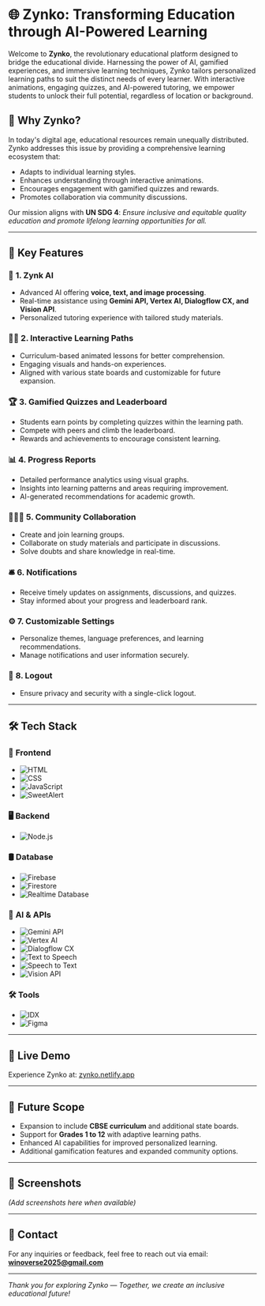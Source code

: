 # 🌐 **Zynko: Transforming Education through AI-Powered Learning**

Welcome to **Zynko**, the revolutionary educational platform designed to bridge the educational divide. Harnessing the power of AI, gamified experiences, and immersive learning techniques, Zynko tailors personalized learning paths to suit the distinct needs of every learner. With interactive animations, engaging quizzes, and AI-powered tutoring, we empower students to unlock their full potential, regardless of location or background.

## 🚀 **Why Zynko?**

In today's digital age, educational resources remain unequally distributed. Zynko addresses this issue by providing a comprehensive learning ecosystem that:
- Adapts to individual learning styles.
- Enhances understanding through interactive animations.
- Encourages engagement with gamified quizzes and rewards.
- Promotes collaboration via community discussions.

Our mission aligns with **UN SDG 4**: *Ensure inclusive and equitable quality education and promote lifelong learning opportunities for all.*

---

## 🌟 **Key Features**

### 🔎 **1. Zynk AI**
- Advanced AI offering **voice, text, and image processing**.
- Real-time assistance using **Gemini API, Vertex AI, Dialogflow CX, and Vision API**.
- Personalized tutoring experience with tailored study materials.

### 🧑‍🎓 **2. Interactive Learning Paths**
- Curriculum-based animated lessons for better comprehension.
- Engaging visuals and hands-on experiences.
- Aligned with various state boards and customizable for future expansion.

### 🏆 **3. Gamified Quizzes and Leaderboard**
- Students earn points by completing quizzes within the learning path.
- Compete with peers and climb the leaderboard.
- Rewards and achievements to encourage consistent learning.

### 📊 **4. Progress Reports**
- Detailed performance analytics using visual graphs.
- Insights into learning patterns and areas requiring improvement.
- AI-generated recommendations for academic growth.

### 🧑‍🤝‍🧑 **5. Community Collaboration**
- Create and join learning groups.
- Collaborate on study materials and participate in discussions.
- Solve doubts and share knowledge in real-time.

### 🛎️ **6. Notifications**
- Receive timely updates on assignments, discussions, and quizzes.
- Stay informed about your progress and leaderboard rank.

### ⚙️ **7. Customizable Settings**
- Personalize themes, language preferences, and learning recommendations.
- Manage notifications and user information securely.

### 🔐 **8. Logout**
- Ensure privacy and security with a single-click logout.

---

## 🛠️ **Tech Stack**

### 📌 **Frontend**
- ![HTML](https://img.shields.io/badge/HTML-239120?style=for-the-badge&logo=html5&logoColor=white)
- ![CSS](https://img.shields.io/badge/CSS-1572B6?style=for-the-badge&logo=css3&logoColor=white)
- ![JavaScript](https://img.shields.io/badge/JavaScript-F7DF1E?style=for-the-badge&logo=javascript&logoColor=black)
- ![SweetAlert](https://img.shields.io/badge/SweetAlert-FFB900?style=for-the-badge)

### 🖥️ **Backend**
- ![Node.js](https://img.shields.io/badge/Node.js-339933?style=for-the-badge&logo=nodedotjs&logoColor=white)

### 🛢️ **Database**
- ![Firebase](https://img.shields.io/badge/Firebase-FFCA28?style=for-the-badge&logo=firebase&logoColor=white)
- ![Firestore](https://img.shields.io/badge/Firestore-FFCA28?style=for-the-badge&logo=firebase&logoColor=white)
- ![Realtime Database](https://img.shields.io/badge/Realtime%20Database-FFCA28?style=for-the-badge&logo=firebase&logoColor=white)

### 🤖 **AI & APIs**
- ![Gemini API](https://img.shields.io/badge/Gemini%20API-blue?style=for-the-badge)
- ![Vertex AI](https://img.shields.io/badge/Vertex%20AI-blue?style=for-the-badge)
- ![Dialogflow CX](https://img.shields.io/badge/Dialogflow%20CX-FF9800?style=for-the-badge&logo=dialogflow&logoColor=white)
- ![Text to Speech](https://img.shields.io/badge/Text%20to%20Speech-4285F4?style=for-the-badge)
- ![Speech to Text](https://img.shields.io/badge/Speech%20to%20Text-4285F4?style=for-the-badge)
- ![Vision API](https://img.shields.io/badge/Vision%20API-34A853?style=for-the-badge)

### 🛠️ **Tools**
- ![IDX](https://img.shields.io/badge/Google%20IDX-4285F4?style=for-the-badge&logo=google)
- ![Figma](https://img.shields.io/badge/Figma-F24E1E?style=for-the-badge&logo=figma&logoColor=white)

---

## 🚀 **Live Demo**

Experience Zynko at: [zynko.netlify.app](https://zynko.netlify.app)

---

## 🔎 **Future Scope**

- Expansion to include **CBSE curriculum** and additional state boards.
- Support for **Grades 1 to 12** with adaptive learning paths.
- Enhanced AI capabilities for improved personalized learning.
- Additional gamification features and expanded community options.

---

## 📸 **Screenshots**

*(Add screenshots here when available)*

---

## 📧 **Contact**

For any inquiries or feedback, feel free to reach out via email: **winoverse2025@gmail.com**

---

*Thank you for exploring Zynko — Together, we create an inclusive educational future!*

